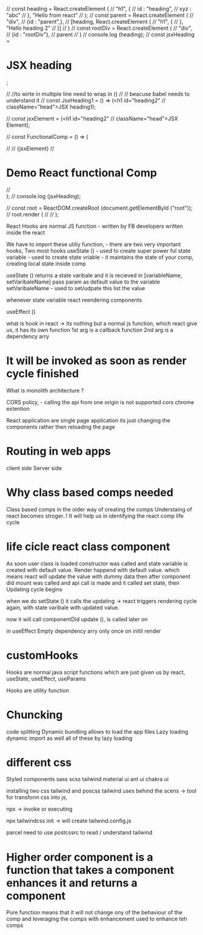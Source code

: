 
// const heading = React.createElement (
//     "h1", {
//         id : "heading",
//         xyz : "abc"
//     }, "Hello from react"
// );
// const parent = React.createElement (
//     "div",
//     {id : "parent",},
//     [heading, React.createElement (
//         "h1", {
//         }, "Hello heading 2"
//     )]
// )
// const rootDiv = React.createElement (
//     "div",
//     {id : "rootDiv"},
//     parent
// )
// console.log (heading);
// const jsxHeading = <h1 id="heading" className="head">JSX heading</h1>;

// //to wirte in multiple line need to wrap in ()
// // beacuse babel needs to understand it
// const JsxHeading1 = () =>  (<h1 id="heading2" 
// className="head">JSX heading1</h1>);

// const jsxElement =  (<h1 id="heading2" 
// className="head">JSX Element</h1>);

// const FunctionalComp = () => (<div>
//     <JsxHeading1></JsxHeading1>
//     {jsxElement}
//     <h1>Demo React functional Comp</h1>
// </div>);
// console.log (jsxHeading);

// const root =  ReactDOM.createRoot (document.getElementById ("root"));
// root.render (
//     <FunctionalComp></FunctionalComp>
// );


React Hooks are normal JS function - written by FB developers written inside the react

We have to import these utiliy function, - there are two very important hooks,
Two most hooks
useState () - used to create super power ful state variable - used to create state vriable - it maintains the state of your comp, creating local state inside comp

useState () returns a state varibale and it is recieved in [variableName, setVaribaleName]
pass param as default value to the variable
setVaribaleName - used to set/udpate this list the value

whenever state variable react reendering components

useEffect ()

what is hook in react -> its nothing but a normal js function, which react give us, it has its own function
 1st arg is a callback function 
 2nd arg is a dependency arry

It will be invoked as soon as render cycle finished
=====

What is monolith architecture ?

CORS policy, - calling the api from one origin is not supported 
cors chrome extention


React application are single page application 
its just changing the components rather then reloading the page

# Routing in web apps
client side 
Server side

# Why class based comps needed 
Class based comps in the older way of creating the comps
Understaing of react becomes stroger..!
It will help us in identifying the react comp life cycle


# life cicle react class component
As soon user class is loaded constructor was called and state variable is created
with default value.
Render happend with default value. which means react will update the value with dummy data
then after component did mount was called and api call is made 
and it called set state, then Updating cycle begins

when we do setState () it calls the updating -> react triggers rendering cycle again, with state varibale with updated value.

now it will call componentDid update (), is called later on 


in useEffect
Empty dependency arry only once on initil render

# customHooks
Hooks are normal java script functions which are just given us by react, useState, useEffect, useParams 

Hooks are utility function

# Chuncking
code splitting
Dynamic bundling 
allows to load the app files 
Lazy loading
dynamic import as well
all of these by lazy loading

# different css
Styled components
sass
scss
tailwind
material ui
ant ui
chakra ui


installing two css
tailwind and poscss
tailwind uses behind the scens -> tool for transform css into js,

npx -> invoke or executing

npx tailwindcss init -> will create tailwind.config.js

parcel need to use postcssrc to read / understand tailwind


# Higher order component is a function that takes a component enhances it and returns a component 

Pure function means that it will not change ony of the behaviour of the comp and leveraging the comps with enhancement
used to enhance teh comps












